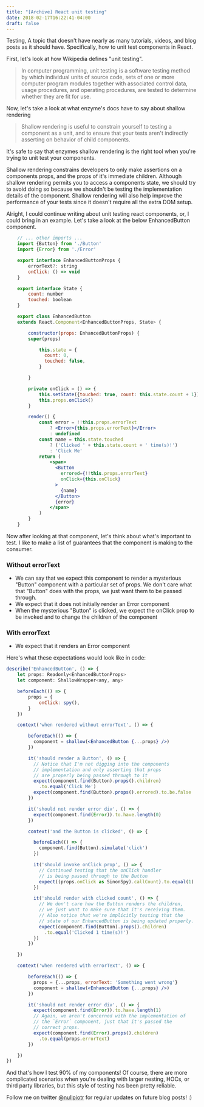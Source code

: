 ```yaml
---
title: "[Archive] React unit testing"
date: 2018-02-17T16:22:41-04:00
draft: false
---
```


Testing, A topic that doesn't have nearly as many tutorials, videos, and blog
posts as it should have. Specifically, how to unit test components in React.

First, let's look at how Wikipedia defines "unit testing".

> In computer programming, unit testing is a software testing method by which
> individual units of source code, sets of one or more computer program modules
> together with associated control data, usage procedures, and operating
> procedures, are tested to determine whether they are fit for use.

Now, let's take a look at what enzyme's docs have to say about shallow rendering

> Shallow rendering is useful to constrain yourself to testing a component as a
> unit, and to ensure that your tests aren't indirectly asserting on behavior
> of child components.

It's safe to say that enzymes shallow rendering is the right tool when you're
trying to unit test your components.

Shallow rendering constrains developers to only make assertions on a components
props, and the props of it's immediate children. Although shallow rendering
permits you to access a components state, we should try to avoid doing
so because we shouldn't be testing the implementation details of the component.
Shallow rendering will also help improve the performance of your tests since it
doesn't require all the extra DOM setup.

Alright, I could continue writing about unit testing react components, or, I could
bring in an example. Let's take a look at the below EnhancedButton component.

```jsx {style=gruvbox}
    // ... other imports ...
    import {Button} from './Button'
    import {Error} from './Error'

    export interface EnhancedButtonProps {
        errorText?: string
        onClick: () => void
    }

    export interface State {
        count: number
        touched: boolean
    }

    export class EnhancedButton
    extends React.Component<EnhancedButtonProps, State> {

        constructor(props: EnhancedButtonProps) {
        super(props)

            this.state = {
              count: 0,
              touched: false,
            }

        }

        private onClick = () => {
            this.setState({touched: true, count: this.state.count + 1})
            this.props.onClick()
        }

        render() {
            const error = !!this.props.errorText
                ? <Error>{this.props.errorText}</Error>
                : undefined
            const name = this.state.touched
                ? ('Clicked ' + this.state.count + ' time(s)!')
                : 'Click Me'
            return (
                <span>
                  <Button
                    errored={!!this.props.errorText}
                    onClick={this.onClick}
                  >
                    {name}
                  </Button>
                  {error}
                </span>
            )
        }
    }
```

Now after looking at that component, let's think about what's important to test.
I like to make a list of guarantees that the component is making to the consumer.

### Without errorText

- We can say that we expect this component to render a mysterious "Button"
  component with a particular set of props. We don't care what that "Button" does
  with the props, we just want them to be passed through.
- We expect that it does not initially render an Error component
- When the mysterious "Button" is clicked, we expect the onClick prop to be
  invoked and to change the children of the component

### With errorText

- We expect that it renders an Error component

Here's what these expectations would look like in code:

```jsx {style=gruvbox}
describe('EnhancedButton', () => {
    let props: Readonly<EnhancedButtonProps>
    let component: ShallowWrapper<any, any>

    beforeEach(() => {
        props = {
            onClick: spy(),
        }
    })

    context('when rendered without errorText', () => {

        beforeEach(() => {
          component = shallow(<EnhancedButton {...props} />)
        })

        it('should render a Button', () => {
          // Notice that I'm not digging into the components
          // implementation and only asserting that props
          // are properly being passed through to it
          expect(component.find(Button).props().children)
            .to.equal('Click Me')
          expect(component.find(Button).props().errored).to.be.false
        })

        it('should not render error div', () => {
          expect(component.find(Error)).to.have.length(0)
        })

        context('and the Button is clicked', () => {

          beforeEach(() => {
            component.find(Button).simulate('click')
          })

          it('should invoke onClick prop', () => {
            // Continued testing that the onClick handler
            // is being passed through to the Button
            expect((props.onClick as SinonSpy).callCount).to.equal(1)
          })

          it('should render with clicked count', () => {
            // We don't care how the Button renders the children,
            // we just want to make sure that it's receiving them.
            // Also notice that we're implicitly testing that the
            // state of our EnhancedButton is being updated properly.
            expect(component.find(Button).props().children)
              .to.equal('Clicked 1 time(s)!')
          })
        })

    })

    context('when rendered with errorText', () => {

        beforeEach(() => {
          props = {...props, errorText: 'Something went wrong'}
          component = shallow(<EnhancedButton {...props} />)
        })

        it('should not render error div', () => {
          expect(component.find(Error)).to.have.length(1)
          // Again, we aren't concerned with the implementation of
          // the `Error` component, just that it's passed the
          // correct props.
          expect(component.find(Error).props().children)
            .to.equal(props.errorText)
        })

    })
})
```

And that's how I test 90% of my components! Of course, there are more complicated
scenarios when you're dealing with larger nesting, HOCs, or third party libraries,
but this style of testing has been pretty reliable.

Follow me on twitter [@nullpiotr](http://www.twitter.com/nullpiotr) for regular updates
on future blog posts! :)
